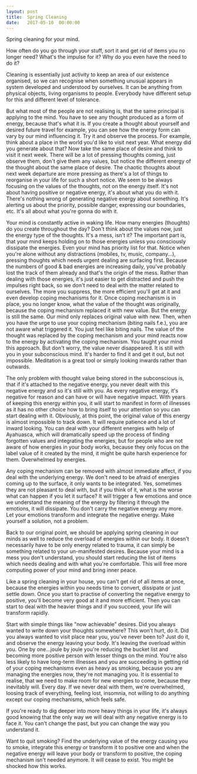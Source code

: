 ```yaml
---
layout: post
title:  Spring Cleaning
date:   2017-05-10  00:00:00
---
```


Spring cleaning for your mind.

How often do you go through your stuff, sort it and get rid of items you no longer need? What's the impulse for it? Why do you even have the need to do it?

Cleaning is essentially just activity to keep an area of our existence organised, so we can recognise when something unusual appears in system developed and understood by ourselves. It can be anything from physical objects, living organisms to people. Everybody have different setup for this and different level of tolerance.

But what most of the people are not realising is, that the same principal is applying to the mind. You have to see any thought produced as a form of energy, because that's what it is. If you create a thought about yourself and desired future travel for example, you can see how the energy form can vary by our mind influencing it. Try it and observe the process. For example, think about a place in the world you'd like to visit next year. What energy did you generate about that? Now take the same place of desire and think to visit it next week. There will be a lot of pressing thoughts coming, just observe them, don't give them any values, but notice the different energy of the thought about the same place of desire. The chaotic thoughts about next week departure are more pressing as there's a lot of things to reorganise in your life for such a short notice. We seem to be always focusing on the values of the thoughts, not on the energy itself. It's not about having positive or negative energy, it's about what you do with it. There's nothing wrong of generating negative energy about something. It's alerting us about the priority, possible danger, expressing our boundaries, etc. It's all about what you're gonna do with it.

Your mind is constantly active in waking life. How many energies (thoughts) do you create throughout the day? Don't think about the values now, just the energy type of the thoughts. It's a mess, isn't it? The important part is, that your mind keeps holding on to those energies unless you consciously dissipate the energies. Even your mind has priority list for that. Notice when you're alone without any distractions (mobiles, tv, music, company...), pressing thoughts which needs urgent dealing are surfacing first. Because the numbers of good & bad energies are increasing daily, you've probably lost the track of them already and that's the origin of the mess. Rather than dealing with those energies, it's just easier to get distracted  and push the impulses right back, so we don't need to deal with the matter related to ourselves. The more you suppress, the more efficient you'll get at it and even develop coping mechanisms for it. Once coping mechanism is in place, you no longer know, what the value of the thought was originally, because the coping mechanism replaced it with new value. But the energy is still the same. Our mind only replaces original value with new. Then, when you have the urge to use your coping mechanism (biting nails f.e.), you are not aware what triggered it. You just feel like biting nails. The value of the thought was replaced by the coping mechanism and your mind reacts now to the energy by activating the coping mechanism. You taught your mind this approach. But don't worry, the value never disappeared. It is still with you in your subconscious mind. It's harder to find it and get it out, but not impossible. Meditation is a great tool or simply looking inwards rather than outwards.

The only problem with thought value being stored in the subconscious is, that if it's attached to the negative energy, you never dealt with this negative energy and so it's still with you. As every negative energy, it's negative for reason and can have or will have negative impact. With years of keeping this energy within you, it will start to manifest in form of illnesses as it has no other choice how to bring itself to your attention so you can start dealing with it. Obviously, at this point, the original value of this energy is almost impossible to track down. It will require patience and a lot of inward looking. You can deal with your different energies with help of Ayahuasca, which will dramatically speed up the process of finding forgotten values and integrating  the energies, but for people who are not aware of how energies in your body works, because they only focus on the label value of it created by the mind, it might be quite harsh experience for them. Overwhelmed by energies.

Any coping mechanism can be removed with almost immediate affect, if you deal with the underlying energy. We don't need to be afraid of energies coming up to the surface, it only wants to be integrated. Yes, sometimes they are not pleasant to deal with, but if you think of it, what is the worse what can happen if you let it surface? It will trigger a few emotions and once we understand the meaning of the energy by filtering it through the emotions, it will dissipate. You don't carry the negative energy any more. Let your emotions transform and integrate the negative energy. Make yourself a solution, not a problem.

Back to our original point, we should be applying spring cleaning in our minds as well to reduce the overload of energies within our body. It doesn't necessarily have to be only energy related to trauma, it can simply be something related to your un-manifested desires. Because your mind is a mess you don't understand, you should start reducing the list of items which needs dealing and with what you're comfortable. This will free more computing power of your mind and bring inner peace.

Like a spring cleaning in your house, you can't get rid of all items at once, because the energies within you needs time to convert, dissipate or just settle down. Once you start to practise of converting the negative energy to positive, you'll become very good at it and more efficient. Then you can start to deal with the heavier things and if you succeed, your life will transform rapidly.

Start with simple things like "now achievable" desires. Did you always wanted to write down your thoughts somewhere? This won't hurt, do it. Did you always wanted to visit place near you, you've never been to? Just do it, and observe the energy leaving your body. It's leaving the overload within you. One by one...joule by joule you're reducing the bucket list and becoming more positive person with lesser things on the mind. You're also less likely to have long-term illnesses and you are succeeding in getting rid of your coping mechanisms even as heavy as smoking, because you are managing the energies now, they're not managing you. It is essential to realise, that we need to make room for new energies to come, because they inevitably will. Every day. If we never deal with them, we're overwhelmed, loosing track of everything, feeling lost, insomnia, not willing to do anything except our coping mechanisms, which feels safe.


If you're ready to dig deeper into more heavy things in your life, it's always good knowing that the only way we will deal with any negative energy is to face it. You can't change the past, but you can change the way you understand it.

Want to quit smoking? Find the underlying value of the energy causing you to smoke, integrate this energy or transform it to positive one and when the negative energy will leave your body or transform to positive, the coping mechanism isn't needed anymore. It will cease to exist. You might be shocked how this works.
